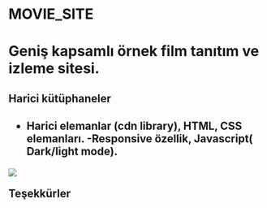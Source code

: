 
<h1>MOVIE_SITE<h1>

Geniş kapsamlı örnek film tanıtım ve izleme sitesi.

<h2>Harici kütüphaneler<h2>

- Harici elemanlar (cdn library), HTML, CSS elemanları.
-Responsive özellik, Javascript( Dark/light mode).

![](/Ekran%20kaydı.gif)

Teşekkürler

